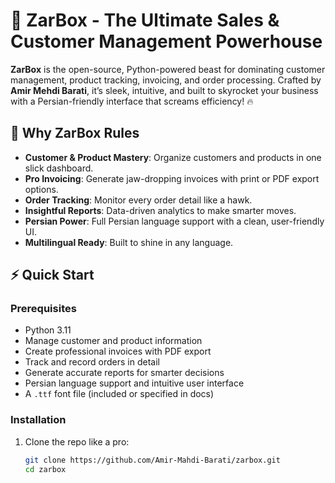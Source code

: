 # 🚀 ZarBox - The Ultimate Sales & Customer Management Powerhouse

**ZarBox** is the open-source, Python-powered beast for dominating customer management, product tracking, invoicing, and order processing. Crafted by **Amir Mehdi Barati**, it’s sleek, intuitive, and built to skyrocket your business with a Persian-friendly interface that screams efficiency! 🔥

## 🌟 Why ZarBox Rules
- **Customer & Product Mastery**: Organize customers and products in one slick dashboard.
- **Pro Invoicing**: Generate jaw-dropping invoices with print or PDF export options.
- **Order Tracking**: Monitor every order detail like a hawk.
- **Insightful Reports**: Data-driven analytics to make smarter moves.
- **Persian Power**: Full Persian language support with a clean, user-friendly UI.
- **Multilingual Ready**: Built to shine in any language.

## ⚡ Quick Start

### Prerequisites
- Python 3.11
- Manage customer and product information
- Create professional invoices with PDF export
- Track and record orders in detail
- Generate accurate reports for smarter decisions
- Persian language support and intuitive user interface
- A `.ttf` font file (included or specified in docs)

### Installation
1. Clone the repo like a pro:
   ```bash
   git clone https://github.com/Amir-Mahdi-Barati/zarbox.git
   cd zarbox
